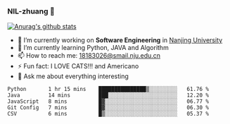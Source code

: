 ### NIL-zhuang 👋

<!--
**NIL-zhuang/NIL-zhuang** is a ✨ _special_ ✨ repository because its `README.md` (this file) appears on your GitHub profile.

Here are some ideas to get you started:

- 🔭 I’m currently working on ...
- 🌱 I’m currently learning ...
- 👯 I’m looking to collaborate on ...
- 🤔 I’m looking for help with ...
- 💬 Ask me about ...
- 📫 How to reach me: ...
- 😄 Pronouns: ...
- ⚡ Fun fact: ...
-->

[![Anurag's github stats](https://github-readme-stats.vercel.app/api?username=NIL-zhuang)](https://github.com/anuraghazra/github-readme-stats)

- 🔭 I’m currently working on **Software Engineering** in [Nanjing University](https://www.nju.edu.cn/)
- 🌱 I’m currently learning Python, JAVA and Algorithm
- 📫 How to reach me: 18183026@smail.nju.edu.cn
- ⚡ Fun fact: I LOVE CATS!!! and Americano
- 💬 Ask me about everything interesting

<!--START_SECTION:waka-->
```text
Python       1 hr 15 mins    ███████████████▒░░░░░░░░░   61.76 % 
Java         14 mins         ███░░░░░░░░░░░░░░░░░░░░░░   12.20 % 
JavaScript   8 mins          █▓░░░░░░░░░░░░░░░░░░░░░░░   06.77 % 
Git Config   7 mins          █▓░░░░░░░░░░░░░░░░░░░░░░░   06.30 % 
CSV          6 mins          █▒░░░░░░░░░░░░░░░░░░░░░░░   05.37 % 
```
<!--END_SECTION:waka-->